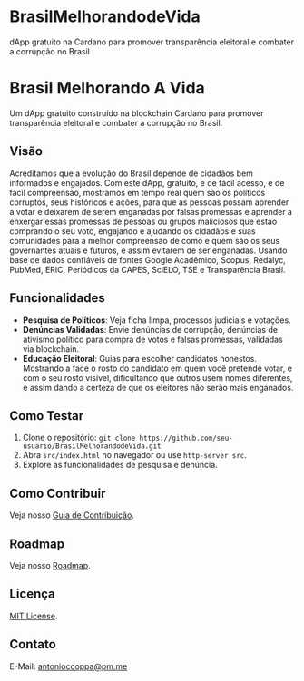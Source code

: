 # BrasilMelhorandodeVida
dApp gratuito na Cardano para promover transparência eleitoral e combater a corrupção no Brasil

# Brasil Melhorando A Vida

Um dApp gratuito construído na blockchain Cardano para promover transparência eleitoral e combater a corrupção no Brasil.

## Visão
Acreditamos que a evolução do Brasil depende de cidadãos bem informados e engajados. Com este dApp, gratuito, e de fácil acesso, e de fácil compreensão, mostramos em tempo real quem são os políticos corruptos, seus históricos e ações, para que as pessoas possam aprender a votar e deixarem de serem enganadas por falsas promessas e aprender a enxergar essas promessas de pessoas ou grupos maliciosos que estão comprando o seu voto, engajando e ajudando os cidadãos e suas comunidades para a melhor compreensão de como e quem são os seus governantes atuais e futuros, e assim evitarem de ser enganadas. Usando base de dados confiáveis de fontes Google Acadêmico, Scopus, Redalyc, PubMed, ERIC, Periódicos da CAPES, SciELO, TSE e Transparência Brasil.

## Funcionalidades
- **Pesquisa de Políticos**: Veja ficha limpa, processos judiciais e votações.
- **Denúncias Validadas**: Envie denúncias de corrupção, denúncias de ativismo político para compra de votos e falsas promessas, validadas via blockchain.
- **Educação Eleitoral**: Guias para escolher candidatos honestos. Mostrando a face o rosto do candidato em quem você pretende votar,  e com o seu rosto visível, dificultando que outros usem nomes diferentes, e assim dando a certeza de que os eleitores não serão mais enganados. 

## Como Testar
1. Clone o repositório: `git clone https://github.com/seu-usuario/BrasilMelhorandodeVida.git`
2. Abra `src/index.html` no navegador ou use `http-server src`.
3. Explore as funcionalidades de pesquisa e denúncia.

## Como Contribuir
Veja nosso [Guia de Contribuição](docs/contributing.md).

## Roadmap
Veja nosso [Roadmap](docs/roadmap.md).

## Licença
[MIT License](LICENSE).

## Contato
E-Mail: antonioccoppa@pm.me
